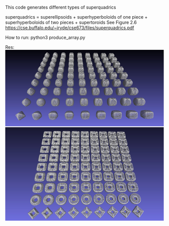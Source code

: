 This code generates different types of superquadrics

superquadrics = superellipsoids + 
                superhyperboloids of one piece + 
                superhyperboloids of two pieces + 
                supertoroids
See Figure 2.6 https://cse.buffalo.edu/~jryde/cse673/files/superquadrics.pdf

How to run: python3 produce_array.py

Res:
![Screenshot](res.jpeg)
![Screenshot](res2.jpeg)